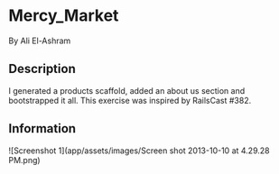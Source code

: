 # Mercy_Market

By Ali El-Ashram

## Description

I generated a products scaffold, added an about us section and bootstrapped it all. This exercise was inspired by RailsCast #382.

## Information

![Screenshot 1](app/assets/images/Screen shot 2013-10-10 at 4.29.28 PM.png)
